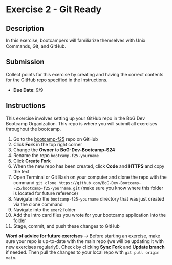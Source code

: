 # Exercise 2 - Git Ready

## Description

In this exercise, bootcampers will familiarize themselves with Unix Commands, Git, and GitHub.

## Submission

Collect points for this exercise by creating and having the correct contents for the GitHub repo specified in the Instructions.

- **Due Date**: 9/9

## Instructions

This exercise involves setting up your GitHub repo in the BoG Dev Bootcamp Organization. This repo is where you will submit all exercises throughout the bootcamp.

1. Go to the [bootcamp-f25](https://github.com/BoG-Dev-Bootcamp-F25/bootcamp-f25) repo on GitHub
2. Click **Fork** in the top right corner
3. Change the **Owner** to **BoG-Dev-Bootcamp-S24**
4. Rename the repo `bootcamp-f25-yourname`
5. Click **Create Fork**
6. When the new repo has been created, click **Code** and **HTTPS** and copy the text
7. Open Terminal or Git Bash on your computer and clone the repo with the command `git clone https://github.com/BoG-Dev-Bootcamp-F25/bootcamp-f25-yourname.git` (make sure you know where this folder is located for future reference)
8. Navigate into the `bootcamp-f25-yourname` directory that was just created via the clone command
9. Navigate into the `exer2` folder
10. Add the intro card files you wrote for your bootcamp application into the folder
11. Stage, commit, and push these changes to GitHub

**Word of advice for future exercises** -> Before starting an exercise, make sure your repo is up-to-date with the main repo (we will be updating it with new exercises regularly!). Check by clicking **Sync Fork** and **Update branch** if needed. Then pull the changes to your local repo with `git pull origin main`.
